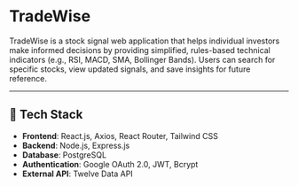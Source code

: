 # TradeWise

TradeWise is a stock signal web application that helps individual investors make informed decisions by providing simplified, rules-based technical indicators (e.g., RSI, MACD, SMA, Bollinger Bands). Users can search for specific stocks, view updated signals, and save insights for future reference.

---

## 🔧 Tech Stack

- **Frontend**: React.js, Axios, React Router, Tailwind CSS
- **Backend**: Node.js, Express.js
- **Database**: PostgreSQL
- **Authentication**: Google OAuth 2.0, JWT, Bcrypt
- **External API**: Twelve Data API